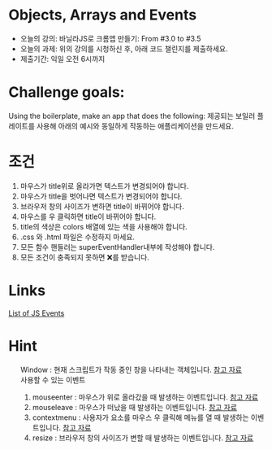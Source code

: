 # Objects, Arrays and Events
<ul>
    <li>오늘의 강의: 바닐라JS로 크롬앱 만들기: From #3.0 to #3.5</li>
    <li>오늘의 과제: 위의 강의를 시청하신 후, 아래 코드 챌린지를 제출하세요.</li>
    <li>제출기간: 익일 오전 6시까지</li>
</ul>

# Challenge goals:
<p>Using the boilerplate, make an app that does the following:
제공되는 보일러 플레이트를 사용해 아래의 예시와 동일하게 작동하는 애플리케이션을 만드세요.</p>


# 조건
<ol>
    <li>마우스가 title위로 올라가면 텍스트가 변경되어야 합니다.</li>
    <li>마우스가 title을 벗어나면 텍스트가 변경되어야 합니다.</li>
    <li>브라우저 창의 사이즈가 변하면 title이 바뀌어야 합니다.</li>
    <li>마우스를 우 클릭하면 title이 바뀌어야 합니다.</li>
    <li>title의 색상은 colors 배열에 있는 색을 사용해야 합니다.</li>
    <li>.css 와 .html 파일은 수정하지 마세요.</li>
    <li>모든 함수 핸들러는 superEventHandler내부에 작성해야 합니다.</li>
    <li>모든 조건이 충족되지 못하면 ❌를 받습니다.</li>
</ol>

# Links
<a href="https://developer.mozilla.org/ko/docs/Web/Events">List of JS Events</a>

# Hint
<ul style="list-style:none;">
<li>Window : 현재 스크립트가 작동 중인 창을 나타내는 객체입니다. <a href="https://developer.mozilla.org/ko/docs/Web/API/Window">참고 자료</a></li>
<li>사용할 수 있는 이벤트</li>
    <ol>
        <li>mouseenter : 마우스가 위로 올라갔을 때 발생하는 이벤트입니다. <a href="https://developer.mozilla.org/en-US/docs/Web/API/Element/mouseenter_event">참고 자료</a></li>
        <li>mouseleave : 마우스가 떠났을 때 발생하는 이벤트입니다. <a href="https://developer.mozilla.org/en-US/docs/Web/API/Element/mouseleave_event">참고 자료</a></li>
        <li>contextmenu : 사용자가 요소를 마우스 우 클릭해 메뉴를 열 때 발생하는 이벤트입니다. <a href="https://developer.mozilla.org/en-US/docs/Web/API/Element/contextmenu_event">참고 자료</a></li>
        <li>resize : 브라우저 창의 사이즈가 변할 때 발생하는 이벤트입니다. <a href="https://developer.mozilla.org/ko/docs/Web/API/Window/resize_event">참고 자료</a></li>
    </ol>